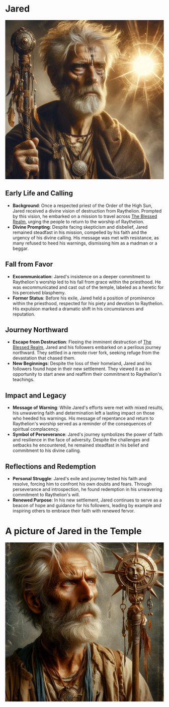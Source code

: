# Jared

![Jared](../../assets/Jared.jpg)

## Early Life and Calling

- **Background**: Once a respected priest of the Order of the High Sun, Jared received a divine vision of destruction from Raythelion. Prompted by this vision, he embarked on a mission to travel across [The Blessed Realm](../Locations/Solaris/Old-World/The-Blessed-Realm/0-The-Blessed-Realm.md), urging the people to return to the worship of Raythelion.
- **Divine Prompting**: Despite facing skepticism and disbelief, Jared remained steadfast in his mission, compelled by his faith and the urgency of his divine calling. His message was met with resistance, as many refused to heed his warnings, dismissing him as a madman or a beggar.

## Fall from Favor

- **Excommunication**: Jared's insistence on a deeper commitment to Raythelion's worship led to his fall from grace within the priesthood. He was excommunicated and cast out of the temple, labeled as a heretic for his perceived blasphemy.
- **Former Status**: Before his exile, Jared held a position of prominence within the priesthood, respected for his piety and devotion to Raythelion. His expulsion marked a dramatic shift in his circumstances and reputation.

## Journey Northward

- **Escape from Destruction**: Fleeing the imminent destruction of [The Blessed Realm](../Locations/Solaris/Old-World/The-Blessed-Realm/0-The-Blessed-Realm.md), Jared and his followers embarked on a perilous journey northward. They settled in a remote river fork, seeking refuge from the devastation that chased them.
- **New Beginnings**: Despite the loss of their homeland, Jared and his followers found hope in their new settlement. They viewed it as an opportunity to start anew and reaffirm their commitment to Raythelion's teachings.

## Impact and Legacy

- **Message of Warning**: While Jared's efforts were met with mixed results, his unwavering faith and determination left a lasting impact on those who heeded his warnings. His message of repentance and return to Raythelion's worship served as a reminder of the consequences of spiritual complacency.
- **Symbol of Perseverance**: Jared's journey symbolizes the power of faith and resilience in the face of adversity. Despite the challenges and setbacks he encountered, he remained steadfast in his belief and commitment to his divine calling.

## Reflections and Redemption

- **Personal Struggle**: Jared's exile and journey tested his faith and resolve, forcing him to confront his own doubts and fears. Through perseverance and introspection, he found redemption in his unwavering commitment to Raythelion's will.
- **Renewed Purpose**: In his new settlement, Jared continues to serve as a beacon of hope and guidance for his followers, leading by example and inspiring others to embrace their faith with renewed fervor.

# A picture of Jared in the Temple
![Young Jared](../../assets/Jared-2.jpg)
